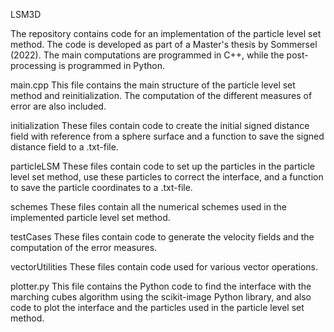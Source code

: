 LSM3D

The repository contains code for an implementation of the particle level set method. The code is developed as part of a Master's thesis by Sommersel (2022). The main computations are programmed in C++, while the post-processing is programmed in Python.

main.cpp
This file contains the main structure of the particle level set method and reinitialization. The computation of
the different measures of error are also included.

initialization
These files contain code to create the initial signed distance field with reference from a sphere surface and a
function to save the signed distance field to a .txt-file.

particleLSM
These files contain code to set up the particles in the particle level set method, use these particles to correct the interface, and a function to save the particle coordinates to a .txt-file.

schemes
These files contain all the numerical schemes used in the implemented particle level set method.

testCases
These files contain code to generate the velocity fields and the computation of the error measures.

vectorUtilities
These files contain code used for various vector operations.

plotter.py
This file contains the Python code to find the interface with the marching cubes algorithm using the scikit-image Python library, and also code to plot the interface and the particles used in the particle level set method.
